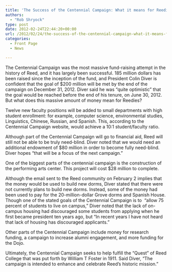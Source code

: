 ```yaml
---
title: 'The Success of the Centennial Campaign: What it means for Reedies'
authors: 
  - "Rob Shryock"
type: post
date: 2012-02-24T22:44:20+00:00
url: /2012/02/24/the-success-of-the-centennial-campaign-what-it-means-for-reedies/
categories:
  - Front Page
  - News

---
```

The Centennial Campaign was the most massive fund-raising attempt in the history of Reed, and it has largely been successful. 185 million dollars has been raised since the inception of the fund, and President Colin Diver is confident that the goal of $200 million will be met by the end of the campaign on December 31, 2012. Diver said he was &#8220;quite optimistic&#8221; that the goal would be reached before the end of his tenure, on June 30, 2012.  But what does this massive amount of money mean for Reedies?

Twelve new faculty positions will be added to small departments with high student enrollment: for example, computer science, environmental studies, Linguistics, Chinese, Russian, and Spanish. This, according to the Centennial Campaign website, would achieve a 10:1 student/faculty ratio.

Although part of the Centennial Campaign will go to financial aid, Reed will still not be able to be truly need-blind. Diver noted that we would need an additional endowment of $80 million in order to become fully need-blind.  Diver hopes &#8220;that will be a focus of the next campaign.&#8221;

One of the biggest parts of the centennial campaign is the construction of the performing arts center. This project will cost $28 million to complete.

Although the email sent to the Reed community on February 2 implies that the money would be used to build new dorms, Diver stated that there were not currently plans to build new dorms. Instead, some of the money had been used to pay for the 20-million-dollar Grove dorms and Spanish House. Though one of the stated goals of the Centennial Campaign is to  &#8220;allow 75 percent of students to live on campus,&#8221; Diver noted that the lack of on-campus housing had discouraged some students from applying when he first became president ten years ago, but &#8220;In recent years I have not heard that lack of housing has discouraged applicants.&#8221;

Other parts of the Centennial Campaign include money for research funding, a campaign to increase alumni engagement, and more funding for the Dojo.

Ultimately, the Centennial Campaign seeks to help fulfill the &#8220;Quest&#8221; of Reed College that was put forth by William T Foster in 1911. Said Diver, &#8220;The campaign is intended to enhance and celebrate Reed&#8217;s historic mission.”